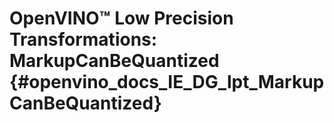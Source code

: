 # OpenVINO™ Low Precision Transformations: MarkupCanBeQuantized {#openvino_docs_IE_DG_lpt_MarkupCanBeQuantized}